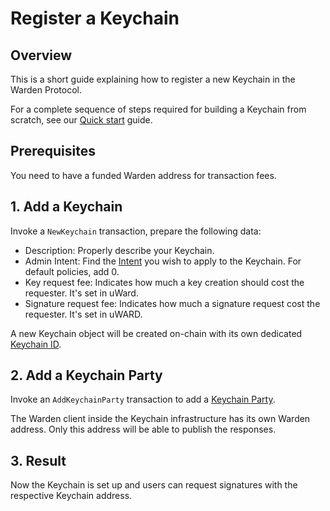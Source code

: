 ﻿---
sidebar_position: 2
---

# Register a Keychain

## Overview

This is a short guide explaining how to register a new Keychain in the Warden Protocol.

For a complete sequence of steps required for building a Keychain from scratch, see our [Quick start](quick-start) guide.

## Prerequisites

You need to have a funded Warden address for transaction fees.

## 1. Add a Keychain

Invoke a `NewKeychain` transaction, prepare the following data: 

- Description: Properly describe your Keychain.    
- Admin Intent: Find the [Intent](/learn/glossary#intent) you wish to apply to the Keychain. For default policies, add 0.    
- Key request fee: Indicates how much a key creation should cost the requester. It's set in uWard.    
- Signature request fee: Indicates how much a signature request cost the requester. It's set in uWARD.   

A new Keychain object will be created on-chain with its own dedicated [Keychain ID](/learn/glossary#keychain-id).

## 2. Add a Keychain Party

Invoke an `AddKeychainParty` transaction to add a [Keychain Party](/learn/glossary#keychain-party).

The Warden client inside the Keychain infrastructure has its own Warden address. Only this address will be able to publish the responses.  

## 3. Result

Now the Keychain is set up and users can request signatures with the respective Keychain address.